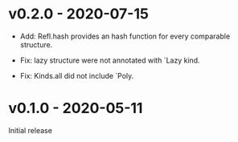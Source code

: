 # v0.2.0 - 2020-07-15
- Add: Refl.hash provides an hash function for every comparable structure.

- Fix: lazy structure were not annotated with `Lazy kind.

- Fix: Kinds.all did not include `Poly.

# v0.1.0 - 2020-05-11
Initial release
